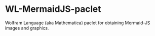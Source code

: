 # WL-MermaidJS-paclet
Wolfram Language (aka Mathematica) paclet for obtaining Mermaid-JS images and graphics.
